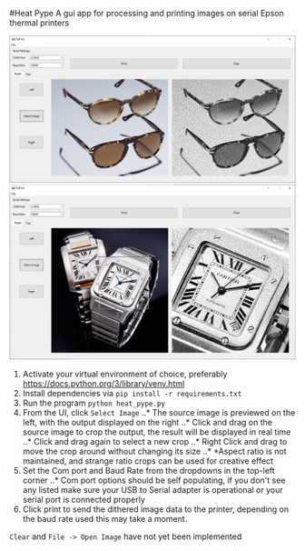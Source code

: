 #Heat Pype
A gui app for processing and printing images on serial Epson thermal printers

![Alt text](/screenshots/Capture.PNG "Heat Pype UI Screenshot")
![Alt text](/screenshots/cropped.PNG "Heat Pype UI Screenshot")


1. Activate your virtual environment of choice, preferably https://docs.python.org/3/library/venv.html
2. Install dependencies via `pip install -r requirements.txt`
3. Run the program `python heat_pype.py`
4. From the UI, click `Select Image`
..* The source image is previewed on the left, with the output displayed on the right
..* Click and drag on the source image to crop the output, the result will be displayed in real time
..* Click and drag again to select a new crop
..* Right Click and drag to move the crop around without changing its size
..* *Aspect ratio is not maintained, and strange ratio crops can be used for creative effect
5. Set the Com port and Baud Rate from the dropdowns in the top-left corner 
..* Com port options should be self populating, if you don't see any listed make sure your USB to Serial adapter is operational or your serial port is connected properly
6. Click print to send the dithered image data to the printer, depending on the baud rate used this may take a moment.



`Clear` and `File -> Open Image` have not yet been implemented